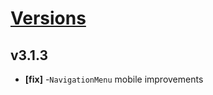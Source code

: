 # [Versions](https://github.com/Tracktor/design-system/releases)

## v3.1.3
- **[fix]** -`NavigationMenu` mobile improvements
